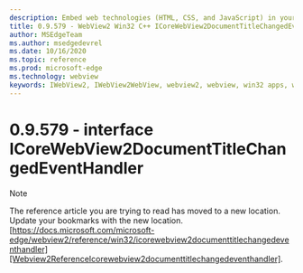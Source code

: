 ```yaml
---
description: Embed web technologies (HTML, CSS, and JavaScript) in your native applications with the Microsoft Edge WebView2 control
title: 0.9.579 - WebView2 Win32 C++ ICoreWebView2DocumentTitleChangedEventHandler
author: MSEdgeTeam
ms.author: msedgedevrel
ms.date: 10/16/2020
ms.topic: reference
ms.prod: microsoft-edge
ms.technology: webview
keywords: IWebView2, IWebView2WebView, webview2, webview, win32 apps, win32, edge, ICoreWebView2, ICoreWebView2Controller, browser control, edge html, ICoreWebView2DocumentTitleChangedEventHandler
---
```


# 0.9.579 - interface ICoreWebView2DocumentTitleChangedEventHandler 

> [!NOTE]
> The reference article you are trying to read has moved to a new location.  
> Update your bookmarks with the new location.  
> [https://docs.microsoft.com/microsoft-edge/webview2/reference/win32/icorewebview2documenttitlechangedeventhandler][Webview2ReferenceIcorewebview2documenttitlechangedeventhandler].  

[Webview2ReferenceIcorewebview2documenttitlechangedeventhandler]: /microsoft-edge/webview2/reference/win32/icorewebview2documenttitlechangedeventhandler "interface ICoreWebView2DocumentTitleChangedEventHandler | Microsoft Docs"
